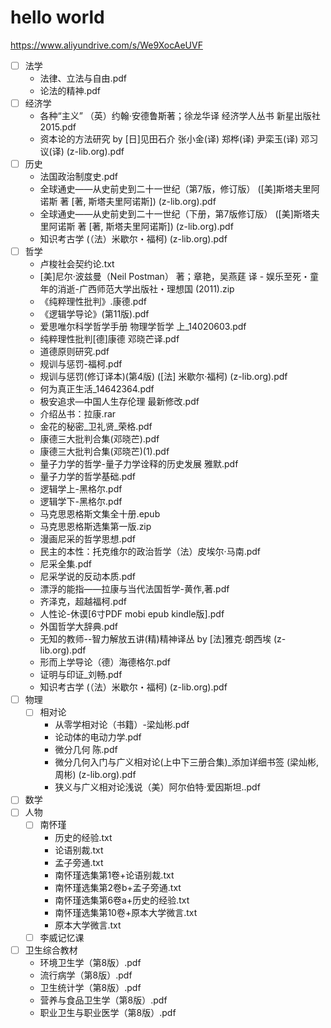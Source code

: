 # hello world

https://www.aliyundrive.com/s/We9XocAeUVF

- [ ] 法学
  - 法律、立法与自由.pdf
  - 论法的精神.pdf
- [ ] 经济学
  - 各种“主义” （英）约翰·安德鲁斯著；徐龙华译 经济学人丛书 新星出版社 2015.pdf
  - 资本论的方法研究 by [日]见田石介 张小金(译) 郑桦(译) 尹栾玉(译) 邓习议(译) (z-lib.org).pdf
- [ ] 历史
  - 法国政治制度史.pdf
  - 全球通史——从史前史到二十一世纪（第7版，修订版） ([美]斯塔夫里阿诺斯 著 [著, 斯塔夫里阿诺斯]) (z-lib.org).pdf
  - 全球通史——从史前史到二十一世纪（下册，第7版修订版） ([美]斯塔夫里阿诺斯 著 [著, 斯塔夫里阿诺斯]) (z-lib.org).pdf
  - 知识考古学 (（法）米歇尔・福柯) (z-lib.org).pdf
- [ ] 哲学
   - 卢梭社会契约论.txt
   - [美]尼尔·波兹曼（Neil Postman） 著；章艳，吴燕莛 译 - 娱乐至死・童年的消逝-广西师范大学出版社・理想国 (2011).zip
   - 《纯粹理性批判》.康德.pdf
   - 《逻辑学导论》(第11版).pdf
   - 爱思唯尔科学哲学手册  物理学哲学  上_14020603.pdf
   - 纯粹理性批判[德]康德 邓晓芒译.pdf
   - 道德原则研究.pdf
   - 规训与惩罚-福柯.pdf
   - 规训与惩罚(修订译本)(第4版) ([法] 米歇尔·福柯) (z-lib.org).pdf
   - 何为真正生活_14642364.pdf
   - 极安追求—中国人生存伦理 最新修改.pdf
   - 介绍丛书：拉康.rar
   - 金花的秘密_卫礼贤_荣格.pdf
   - 康德三大批判合集(邓晓芒).pdf
   - 康德三大批判合集(邓晓芒)(1).pdf
   - 量子力学的哲学-量子力学诠释的历史发展 雅默.pdf
   - 量子力学的哲学基础.pdf
   - 逻辑学上-黑格尔.pdf
   - 逻辑学下-黑格尔.pdf
   - 马克思恩格斯文集全十册.epub
   - 马克思恩格斯选集第一版.zip
   - 漫画尼采的哲学思想.pdf
   - 民主的本性：托克维尔的政治哲学（法）皮埃尔·马南.pdf
   - 尼采全集.pdf
   - 尼采学说的反动本质.pdf
   - 漂浮的能指——拉康与当代法国哲学-黄作,著.pdf
   - 齐泽克，超越福柯.pdf
   - 人性论-休谟[6寸PDF mobi epub kindle版].pdf
   - 外国哲学大辞典.pdf
   - 无知的教师--智力解放五讲(精)精神译丛 by [法]雅克·朗西埃 (z-lib.org).pdf
   - 形而上学导论（德）海德格尔.pdf
   - 证明与印证_刘畅.pdf
   - 知识考古学 (（法）米歇尔・福柯) (z-lib.org).pdf
- [ ] 物理
  - [ ] 相对论 
    - 从零学相对论（书籍）-梁灿彬.pdf
    - 论动体的电动力学.pdf
    - 微分几何 陈.pdf
    - 微分几何入门与广义相对论(上中下三册合集)_添加详细书签 (梁灿彬, 周彬) (z-lib.org).pdf
    - 狭义与广义相对论浅说（美）阿尔伯特·爱因斯坦..pdf
- [ ] 数学
- [ ] 人物
  - [ ] 南怀瑾
    - 历史的经验.txt
    - 论语别裁.txt
    - 孟子旁通.txt
    - 南怀瑾选集第1卷+论语别裁.txt
    - 南怀瑾选集第2卷b+孟子旁通.txt
    - 南怀瑾选集第6卷a+历史的经验.txt
    - 南怀瑾选集第10卷+原本大学微言.txt
    - 原本大学微言.txt
  - [ ] 李威记忆课
- [ ] 卫生综合教材
  - 环境卫生学（第8版）.pdf
  - 流行病学（第8版）.pdf
  - 卫生统计学（第8版）.pdf
  - 营养与食品卫生学（第8版）.pdf
  - 职业卫生与职业医学（第8版）.pdf
